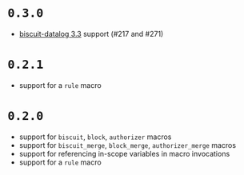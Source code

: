 # `0.3.0`

- [biscuit-datalog 3.3](https://www.biscuitsec.org/blog/biscuit-3-3/) support (#217 and #271)

# `0.2.1`

- support for a `rule` macro

# `0.2.0`

- support for `biscuit`, `block`, `authorizer` macros
- support for `biscuit_merge`, `block_merge`, `authorizer_merge` macros
- support for referencing in-scope variables in macro invocations
- support for a `rule` macro
